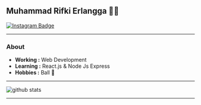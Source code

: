 ## Muhammad Rifki Erlangga 👨‍💻

[![Instagram Badge](https://img.shields.io/badge/-rier24_-purple?style=flat-square&logo=Instagram&logoColor=white&link=https://www.instagram.com/rier24_/)](https://www.instagram.com/rier24_/) 


---------------------------------------------------------------------------------------------------------------------------------------------------------------------------------
### About
-  **Working :** Web Development  
-  **Learning :** React.js & Node Js Express
-  **Hobbies :** Ball :basketball: 

---------------------------------------------------------------------------------------------------------------------------------------------------------------------------------

![github stats](https://github-readme-stats.vercel.app/api?username=RifkiEr24&show_icons=true)

---------------------------------------------------------------------------------------------------------------------------------------------------------------------------------
